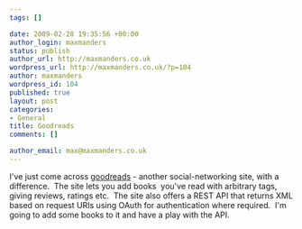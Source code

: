 ```yaml
--- 
tags: []

date: 2009-02-28 19:35:56 +00:00
author_login: maxmanders
status: publish
author_url: http://maxmanders.co.uk
wordpress_url: http://maxmanders.co.uk/?p=104
author: maxmanders
wordpress_id: 104
published: true
layout: post
categories: 
- General
title: Goodreads
comments: []

author_email: max@maxmanders.co.uk
---
```

I've just come across <a href="http://www.goodreads.com">goodreads</a> - another social-networking site, with a difference.&nbsp; The site lets you add books&nbsp; you've read with arbitrary tags, giving reviews, ratings etc.&nbsp; The site also offers a REST API that returns XML based on request URIs using OAuth for authentication where required.&nbsp; I'm going to add some books to it and have a play with the API.
